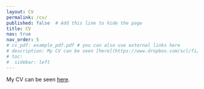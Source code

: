 ```yaml
---
layout: CV
permalink: /cv/
published: false  # Add this line to hide the page
title: CV
nav: true
nav_order: 5
# cv_pdf: example_pdf.pdf # you can also use external links here
# description: My CV can be seen [here](https://www.dropbox.com/scl/fi/ldshi3v0paj0mdan7zibd/Lim_2024_no_ref.pdf?rlkey=o67s5llf9hbfw1lwblle9vgc6&st=8ocpssrm&dl=0).
# toc:
#  sidebar: left
---
```

My CV can be seen [here](https://www.dropbox.com/scl/fi/ldshi3v0paj0mdan7zibd/Lim_2024_no_ref.pdf?rlkey=o67s5llf9hbfw1lwblle9vgc6&st=8ocpssrm&dl=0).
